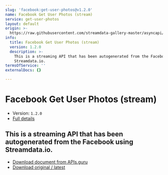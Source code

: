 ```yaml
---
slug: 'facebook:get-user-photos@v1.2.0'
name: Facebook Get User Photos (stream)
service: get-user-photos
layout: default
origin: >-
  https://raw.githubusercontent.com/streamdata-gallery-master/asyncapi/master/_listings/facebook/facebook-get-user-photos-stream-async.md
info:
  title: Facebook Get User Photos (stream)
  version: 1.2.0
  description: >-
    This is a streaming API that has been autogenerated from the Facebook using
    Streamdata.io.
termsOfService: ''
externalDocs: {}

---
```

# Facebook Get User Photos (stream)

* Version: `1.2.0`
* [Full details](../html/facebook:get-user-photos@v1.2.0.html)




## This is a streaming API that has been autogenerated from the Facebook using Streamdata.io.



* [Download document from APIs.guru](https://raw.githubusercontent.com/APIs-guru/asyncapi-directory/master/docs/APIs/facebook%3Aget-user-photos%40v1.2.0.yaml)
* [Download original / latest](https://raw.githubusercontent.com/streamdata-gallery-master/asyncapi/master/_listings/facebook/facebook-get-user-photos-stream-async.md)

<script type="application/ld+json">
{
  "@context": "http://schema.org/",
  "@type": "WebAPI",
  "description": "This is a streaming API that has been autogenerated from the Facebook using Streamdata.io.",
  "documentation": "",

  "name": "Facebook Get User Photos (stream)"
}
</script>
